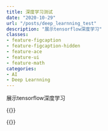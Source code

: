 ```yaml
---
title: 深度学习测试
date: "2020-10-29"
url: "/posts/deep_learnning_test"
description: "展示tensorflow深度学习"
classes:
- feature-figcaption
- feature-figcaption-hidden
- feature-ace
- feature-ui
- feature-math
categories:
- AI
- Deep Learnning
---
```

展示tensorflow深度学习
<!--more-->

{{<rawhtml>}}
	 <script src="https://cdn.jsdelivr.net/npm/@tensorflow/tfjs@1.0.0/dist/tf.min.js"></script>
  <!-- Import tfjs-vis -->
  <script src="https://cdn.jsdelivr.net/npm/@tensorflow/tfjs-vis@1.0.2/dist/tfjs-vis.umd.min.js"></script>

  <!-- Import the main script file -->
 <script >

 async function getData() {
  const carsDataResponse = await fetch('https://storage.googleapis.com/tfjs-tutorials/carsData.json');  
  const carsData = await carsDataResponse.json();  
  const cleaned = carsData.map(car => ({
    mpg: car.Miles_per_Gallon,
    horsepower: car.Horsepower,
  }))
  .filter(car => (car.mpg != null && car.horsepower != null));
  
  return cleaned;
}

var a = tf.scalar(Math.random()).variable()
var b = tf.scalar(Math.random()).variable()
var c = tf.scalar(Math.random()).variable()

function predict(X) {
  return a.mul(X.square()).add(b.mul(X)).add(c);
}
function loss(X,Y) {
  return X.sub(Y).square().mean()
}
const learningRate = 0.01
const learningCount =  500

async function run() {
  // Load and plot the original input data that we are going to train on.
  const data = await getData();
  const values = data.map(d => ({
  x: d.horsepower,
  y: d.mpg,
  }));

  tfvis.render.scatterplot(
  {name: 'Horsepower v MPG'},
  {values}, 
  {
    xLabel: 'Horsepower',
    yLabel: 'MPG',
    height: 300
  }
  );
  const xs = tf.tensor1d(values.map(v=>v.x))
  const ys = tf.tensor1d(values.map(v=>v.y))
  const xmin = xs.min()
  const xmax = xs.max()
  const ymin = ys.min()
  const ymax = ys.max()
  const nxs = xs.sub(xmin).div(xmax.sub(xmin))
  const nys = ys.sub(ymin).div(ymax.sub(ymin))


  const optimizer = tf.train.adam(learningRate)
  for (var i = learningCount - 1; i >= 0; i--) {
    optimizer.minimize(()=>loss(predict(nxs),nys))
    console.log(i)
  }
  var px = tf.linspace(0,1,100)
  var py = predict(px)
  const npx = px.mul(xmax.sub(xmin)).add(xmin).dataSync()
  const npy = py.mul(ymax.sub(ymin)).add(ymin).dataSync()


  const predictedPoints = Array.from(npx).map((val, i) => {
    return {x: val, y: npy[i]}
  });

  tfvis.render.scatterplot(
    {name: 'Model Predictions vs Original Data'}, 
    {values: [values, predictedPoints], series: ['original', 'predicted']}, 
    {
      xLabel: 'Horsepower',
      yLabel: 'MPG',
      height: 300
    }
  );

}


document.addEventListener('DOMContentLoaded', run);

 </script>
{{</rawhtml>}}